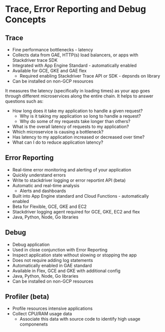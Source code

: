 # Trace, Error Reporting and Debug Concepts

## Trace

  - Fine performance bottlenecks - latency 
  - Collects data from GAE, HTTP(s) load balancers, or apps with Stackdriver trace SDK
  - Integrated with App Engine Standard - automatically enabled
  - Available for GCE, GKE and GAE flex
    - Required enabling Stackdriver Trace API or SDK - depsnds on library
  - Can be installed on non-GCP resources

It measures the latency (specifically in loading times) as your app goes through different microservices along the entire chain. It helps to answer questions such as:
  - How long does it take my application to handle a given request?
    - Why is it taking my application so long to handle a request?
    - Why do some of my requests take longer than others?
  - What is the overall latency of requests to my application?
  - Which microservice is causing a bottleneck?
  - Has latency to my application increased or decreased over time?
  - What can I do to reduce application latency?

## Error Reporting

  - Real-time error monitoring and alerting of your application
  - Quickly understand errors
  - Write to stackdriver logging or error reportint API (beta)
  - Automatic and real-time analysis
    - Alerts and dashboards
  - Built into App Engine standard and Cloud Functions - automatically enabled
  - Beta for Flexible, GCE, GKE and EC2
  - Stackdriver logging agent required for GCE, GKE, EC2 and flex
  - Java, Python, Node, Go libraries 

## Debug

  - Debug application
  - Used in close conjunction with Error Reporting
  - Inspect application state without slowing or stopping the app
  - Does not require adding log statements
  - Automatically enabled in GAE standard
  - Available in Flex, GCE and GKE with additional config
  - Java, Python, Node, Go libraries 
  - Can be installed on non-GCP resources

## Profiler (beta)

  - Profile resources intensive applications
  - Collect CPU/RAM usage data
    - Associate this data with source code to identify high usage componenets
